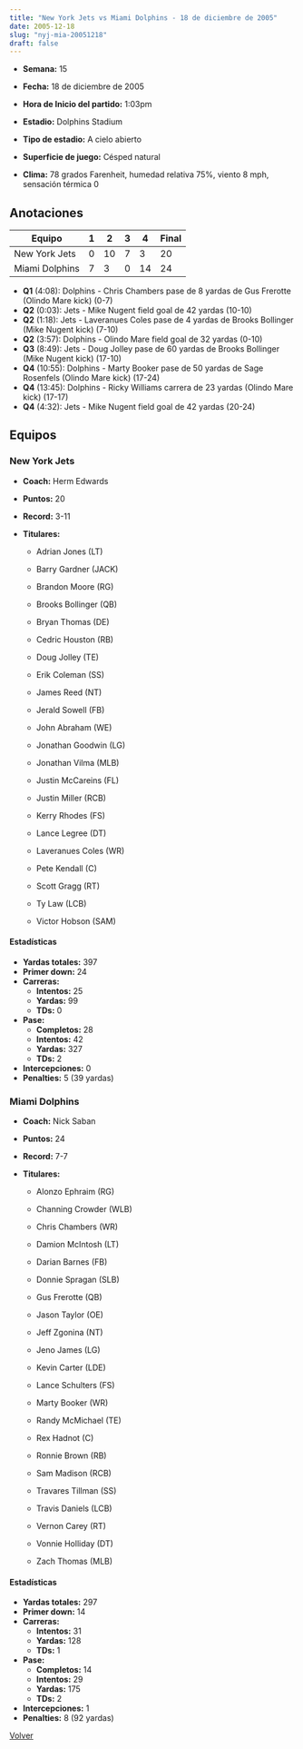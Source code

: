 ```yaml
---
title: "New York Jets vs Miami Dolphins - 18 de diciembre de 2005"
date: 2005-12-18
slug: "nyj-mia-20051218"
draft: false
---
```


* **Semana:** 15
* **Fecha:** 18 de diciembre de 2005

* **Hora de Inicio del partido:** 1:03pm
* **Estadio:** Dolphins Stadium
* **Tipo de estadio:** A cielo abierto
* **Superficie de juego:** Césped natural
* **Clima:** 78 grados Farenheit, humedad relativa 75%, viento 8 mph, sensación térmica 0





## Anotaciones
| Equipo | 1 | 2 | 3 | 4 | Final |
|--------|---|---|---|---|-------|
| New York Jets  | 0 | 10 | 7 | 3  | 20 |
| Miami Dolphins  | 7 | 3 | 0 | 14  | 24 |
* **Q1** (4:08): Dolphins - Chris Chambers pase de 8 yardas de Gus Frerotte (Olindo Mare kick) (0-7)
* **Q2** (0:03): Jets - Mike Nugent field goal de 42 yardas (10-10)
* **Q2** (1:18): Jets - Laveranues Coles pase de 4 yardas de Brooks Bollinger (Mike Nugent kick) (7-10)
* **Q2** (3:57): Dolphins - Olindo Mare field goal de 32 yardas (0-10)
* **Q3** (8:49): Jets - Doug Jolley pase de 60 yardas de Brooks Bollinger (Mike Nugent kick) (17-10)
* **Q4** (10:55): Dolphins - Marty Booker pase de 50 yardas de Sage Rosenfels (Olindo Mare kick) (17-24)
* **Q4** (13:45): Dolphins - Ricky Williams carrera de 23 yardas (Olindo Mare kick) (17-17)
* **Q4** (4:32): Jets - Mike Nugent field goal de 42 yardas (20-24)


## Equipos


### New York Jets
* **Coach:** Herm Edwards
* **Puntos:** 20
* **Record:** 3-11
* **Titulares:** 

  * Adrian Jones (LT) 

  * Barry Gardner (JACK) 

  * Brandon Moore (RG) 

  * Brooks Bollinger (QB) 

  * Bryan Thomas (DE) 

  * Cedric Houston (RB) 

  * Doug Jolley (TE) 

  * Erik Coleman (SS) 

  * James Reed (NT) 

  * Jerald Sowell (FB) 

  * John Abraham (WE) 

  * Jonathan Goodwin (LG) 

  * Jonathan Vilma (MLB) 

  * Justin McCareins (FL) 

  * Justin Miller (RCB) 

  * Kerry Rhodes (FS) 

  * Lance Legree (DT) 

  * Laveranues Coles (WR) 

  * Pete Kendall (C) 

  * Scott Gragg (RT) 

  * Ty Law (LCB) 

  * Victor Hobson (SAM) 

#### Estadísticas
* **Yardas totales:** 397
* **Primer down:** 24
* **Carreras:**
  * **Intentos:** 25
  * **Yardas:** 99
  * **TDs:** 0
* **Pase:**
  * **Completos:** 28
  * **Intentos:** 42
  * **Yardas:** 327
  * **TDs:** 2
* **Intercepciones:** 0
* **Penalties:** 5 (39 yardas)

### Miami Dolphins
* **Coach:** Nick Saban
* **Puntos:** 24
* **Record:** 7-7
* **Titulares:** 

  * Alonzo Ephraim (RG) 

  * Channing Crowder (WLB) 

  * Chris Chambers (WR) 

  * Damion McIntosh (LT) 

  * Darian Barnes (FB) 

  * Donnie Spragan (SLB) 

  * Gus Frerotte (QB) 

  * Jason Taylor (OE) 

  * Jeff Zgonina (NT) 

  * Jeno James (LG) 

  * Kevin Carter (LDE) 

  * Lance Schulters (FS) 

  * Marty Booker (WR) 

  * Randy McMichael (TE) 

  * Rex Hadnot (C) 

  * Ronnie Brown (RB) 

  * Sam Madison (RCB) 

  * Travares Tillman (SS) 

  * Travis Daniels (LCB) 

  * Vernon Carey (RT) 

  * Vonnie Holliday (DT) 

  * Zach Thomas (MLB) 

#### Estadísticas
* **Yardas totales:** 297
* **Primer down:** 14
* **Carreras:**
  * **Intentos:** 31
  * **Yardas:** 128
  * **TDs:** 1
* **Pase:**
  * **Completos:** 14
  * **Intentos:** 29
  * **Yardas:** 175
  * **TDs:** 2
* **Intercepciones:** 1
* **Penalties:** 8 (92 yardas)


[Volver](/historia/2005)
